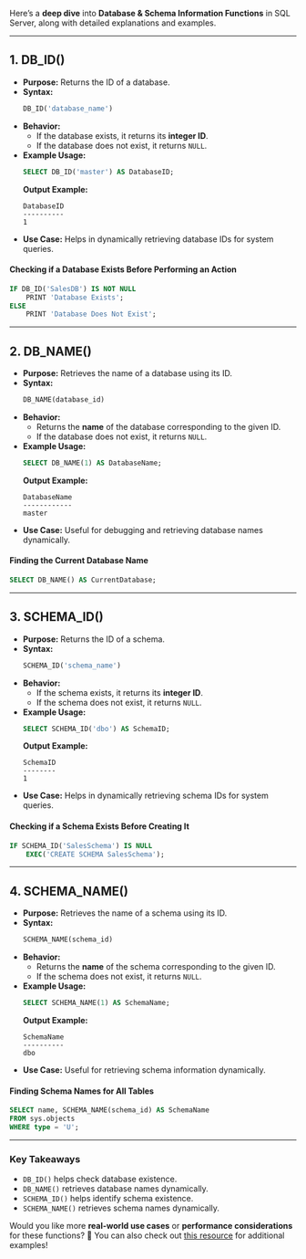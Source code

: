Here’s a **deep dive** into **Database & Schema Information Functions** in SQL Server, along with detailed explanations and examples.

---

## **1. DB_ID()**
- **Purpose:** Returns the ID of a database.
- **Syntax:**
  ```sql
  DB_ID('database_name')
  ```
- **Behavior:**
  - If the database exists, it returns its **integer ID**.
  - If the database does not exist, it returns `NULL`.
- **Example Usage:**
  ```sql
  SELECT DB_ID('master') AS DatabaseID;
  ```
  **Output Example:**  
  ```
  DatabaseID
  ----------
  1
  ```
- **Use Case:** Helps in dynamically retrieving database IDs for system queries.

#### **Checking if a Database Exists Before Performing an Action**
```sql
IF DB_ID('SalesDB') IS NOT NULL
    PRINT 'Database Exists';
ELSE
    PRINT 'Database Does Not Exist';
```

---

## **2. DB_NAME()**
- **Purpose:** Retrieves the name of a database using its ID.
- **Syntax:**
  ```sql
  DB_NAME(database_id)
  ```
- **Behavior:**
  - Returns the **name** of the database corresponding to the given ID.
  - If the database does not exist, it returns `NULL`.
- **Example Usage:**
  ```sql
  SELECT DB_NAME(1) AS DatabaseName;
  ```
  **Output Example:**  
  ```
  DatabaseName
  ------------
  master
  ```
- **Use Case:** Useful for debugging and retrieving database names dynamically.

#### **Finding the Current Database Name**
```sql
SELECT DB_NAME() AS CurrentDatabase;
```

---

## **3. SCHEMA_ID()**
- **Purpose:** Returns the ID of a schema.
- **Syntax:**
  ```sql
  SCHEMA_ID('schema_name')
  ```
- **Behavior:**
  - If the schema exists, it returns its **integer ID**.
  - If the schema does not exist, it returns `NULL`.
- **Example Usage:**
  ```sql
  SELECT SCHEMA_ID('dbo') AS SchemaID;
  ```
  **Output Example:**  
  ```
  SchemaID
  --------
  1
  ```
- **Use Case:** Helps in dynamically retrieving schema IDs for system queries.

#### **Checking if a Schema Exists Before Creating It**
```sql
IF SCHEMA_ID('SalesSchema') IS NULL
    EXEC('CREATE SCHEMA SalesSchema');
```

---

## **4. SCHEMA_NAME()**
- **Purpose:** Retrieves the name of a schema using its ID.
- **Syntax:**
  ```sql
  SCHEMA_NAME(schema_id)
  ```
- **Behavior:**
  - Returns the **name** of the schema corresponding to the given ID.
  - If the schema does not exist, it returns `NULL`.
- **Example Usage:**
  ```sql
  SELECT SCHEMA_NAME(1) AS SchemaName;
  ```
  **Output Example:**  
  ```
  SchemaName
  ----------
  dbo
  ```
- **Use Case:** Useful for retrieving schema information dynamically.

#### **Finding Schema Names for All Tables**
```sql
SELECT name, SCHEMA_NAME(schema_id) AS SchemaName
FROM sys.objects
WHERE type = 'U';
```

---

### **Key Takeaways**
- `DB_ID()` helps check database existence.
- `DB_NAME()` retrieves database names dynamically.
- `SCHEMA_ID()` helps identify schema existence.
- `SCHEMA_NAME()` retrieves schema names dynamically.

Would you like more **real-world use cases** or **performance considerations** for these functions? 🚀 You can also check out [this resource](https://stackoverflow.com/questions/54993953/query-to-return-database-schema-table-column-for-all-databases) for additional examples!